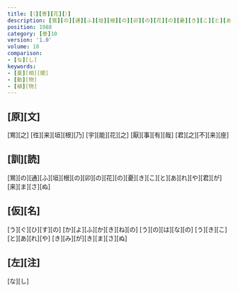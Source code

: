 ```yaml
---
title: [（][寄][花][）]
description: [鴬][の][通][ふ][垣][根][の][卯][の][花][の][憂][き][こ][と][あ][れ][や][君][が][来][ま][さ][ぬ]
position: 1988
category: [巻]10
version: '1.0'
volume: 10
comparison:
- [な][し]
keywords:
- [夏][相][聞]
- [動][物]
- [植][物]
---
```


## [原][文]

[鴬][之] [徃][来][垣][根][乃] [宇][能][花][之] [厭][事][有][哉] [君][之][不][来][座]

## [訓][読]

[鴬][の][通][ふ][垣][根][の][卯][の][花][の][憂][き][こ][と][あ][れ][や][君][が][来][ま][さ][ぬ]

## [仮][名]

[う][ぐ][ひ][す][の] [か][よ][ふ][か][き][ね][の] [う][の][は][な][の] [う][き][こ][と][あ][れ][や] [き][み][が][き][ま][さ][ぬ]

## [左][注]

[な][し]
